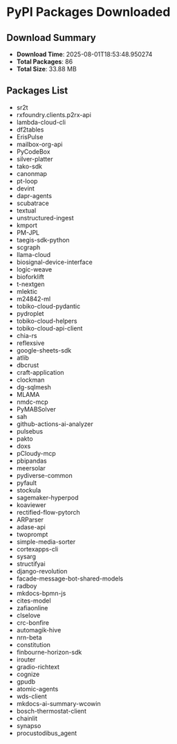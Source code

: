 # PyPI Packages Downloaded

## Download Summary
- **Download Time**: 2025-08-01T18:53:48.950274
- **Total Packages**: 86
- **Total Size**: 33.88 MB

## Packages List
- sr2t
- rxfoundry.clients.p2rx-api
- lambda-cloud-cli
- df2tables
- ErisPulse
- mailbox-org-api
- PyCodeBox
- silver-platter
- tako-sdk
- canonmap
- pt-loop
- devint
- dapr-agents
- scubatrace
- textual
- unstructured-ingest
- kmport
- PM-JPL
- taegis-sdk-python
- scgraph
- llama-cloud
- biosignal-device-interface
- logic-weave
- bioforklift
- t-nextgen
- mlektic
- m24842-ml
- tobiko-cloud-pydantic
- pydroplet
- tobiko-cloud-helpers
- tobiko-cloud-api-client
- chia-rs
- reflexsive
- google-sheets-sdk
- atlib
- dbcrust
- craft-application
- clockman
- dg-sqlmesh
- MLAMA
- nmdc-mcp
- PyMABSolver
- sah
- github-actions-ai-analyzer
- pulsebus
- pakto
- doxs
- pCloudy-mcp
- pbipandas
- meersolar
- pydiverse-common
- pyfault
- stockula
- sagemaker-hyperpod
- koaviewer
- rectified-flow-pytorch
- ARParser
- adase-api
- twoprompt
- simple-media-sorter
- cortexapps-cli
- sysarg
- structifyai
- django-revolution
- facade-message-bot-shared-models
- radboy
- mkdocs-bpmn-js
- cites-model
- zafiaonline
- clselove
- crc-bonfire
- automagik-hive
- nrn-beta
- constitution
- finbourne-horizon-sdk
- irouter
- gradio-richtext
- cognize
- gpudb
- atomic-agents
- wds-client
- mkdocs-ai-summary-wcowin
- bosch-thermostat-client
- chainlit
- synapso
- procustodibus_agent

